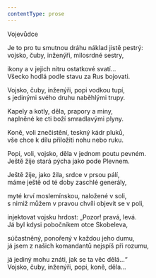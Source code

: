 ```yaml
---
contentType: prose
---
```


<section>

Vojevůdce

Je to pro tu smutnou dráhu náklad jistě pestrý:  
vojsko, čuby, inženýři, milosrdné sestry,

</section>

<section>

ikony a v jejich nitru ostatkové svatí…  
Všecko hodlá podle stavu za Rus bojovati.

</section>

<section>

Vojsko, čuby, inženýři, popi vodkou tupí,  
s jedinými svého druhu naběhlými trupy.

</section>

<section>

Kapely a kotly, děla, prapory a miny,  
naplněné ke cti boží smradlavými plyny.

</section>

<section>

Koně, voli znečistění, teskný kádr pluků,  
vše chce k dílu přiložiti nohu nebo ruku.

</section>

<section>

Popi, voli, vojsko, děla v jednom poutu pevném.  
Ještě žije stará pýcha jako pode Plevnem.

</section>

<section>

Ještě žije, jako žila, srdce v prsou pálí,  
máme ještě od té doby zaschlé generály,

</section>

<section>

myté krví moslemínskou, naložené v soli,  
s nimiž můžem v pravou chvíli objevit se v poli,

</section>

<section>

injektovat vojsku hrdost: „Pozor! pravá, levá.  
Já byl kdysi pobočníkem otce Skobeleva,

</section>

<section>

súčastněný, ponořený v každou jeho dumu,  
já jsem z našich komandantů nejspíš při rozumu,

</section>

<section>

já jediný mohu znáti, jak se ta věc dělá…“  
Vojsko, čuby, inženýři, popi, koně, děla…

</section>
